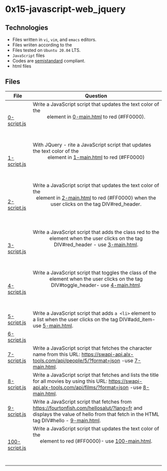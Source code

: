 # 0x15-javascript-web_jquery

## Technologies

- Files written in ```vi```, ```vim```, and ```emacs``` editors. 
- Files wriiten according to the 
- Files tested on ```Ubuntu 20.04``` LTS.
- ```JavaScript``` files 
- Codes are [semistandard](https://standardjs.com/rules.html) compliant. 
- html files
## Files

| File   | Question |
|--------|------------|
|[0-script.js](0-script.js)|Write a JavaScript script that updates the text color of the <header> element in [0-main.html](0-main.html) to red (#FF0000).|
|[1-script.js](1-script.js)|With JQuery - rite a JavaScript script that updates the text color of the <header> element in [1-main.html](1-main.html) to red (#FF0000)|
|[2-script.js](2-script.js)|Write a JavaScript script that updates the text color of the <header> element in [2-main.html](2-main.html) to red (#FF0000) when the user clicks on the tag DIV#red_header.|
|[3-script.js](3-script.js)|Write a JavaScript script that adds the class red to the <header> element when the user clicks on the tag DIV#red_header - use [3-main.html](3-main.html).|
[4-script.js](4-script.js)|Write a JavaScript script that toggles the class of the <header> element when the user clicks on the tag DIV#toggle_header- use [4-main.html](4-main.html).|
|[5-script.js](5-script.js)|Write a JavaScript script that adds ```a <li>``` element to a list when the user clicks on the tag DIV#add_item- use [5-main.html](5-main.html).|
|[6-script.js](6-script.js)||Write a JavaScript script that updates the text of the <header> element to New Header!!! when the user clicks on DIV#update_header use [6-main.html](6-main.html).|
|[7-script.js](7-script.js)|Write a JavaScript script that fetches the character name from this URL: https://swapi-api.alx-tools.com/api/people/5/?format=json -use [7-main.html](7-main.html).|
|[8-script.js](8-script.js)|Write a JavaScript script that fetches and lists the title for all movies by using this URL: https://swapi-api.alx-tools.com/api/films/?format=json -use [8-main.html](8-main.html).|
|[9-script.js](9-script.js)|Write a JavaScript script that fetches from https://fourtonfish.com/hellosalut/?lang=fr and displays the value of hello from that fetch in the HTML tag DIV#hello - [9-main.html](9-main.html).|
|[100-script.js](100-script.js)|Write a JavaScript script that updates the text color of the <header> element to red (#FF0000)- use [100-main.html](100-main.html).
